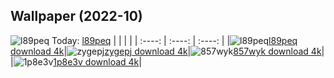 ## Wallpaper (2022-10)
![l89peq](https://w.wallhaven.cc/full/l8/wallhaven-l89peq.jpg) Today: [l89peq](https://th.wallhaven.cc/small/l8/l89peq.jpg)
|      |      |      |
| :----: | :----: | :----: |
|![l89peq](https://th.wallhaven.cc/small/l8/l89peq.jpg)[l89peq download 4k](https://wallhaven.cc/w/l89peq)|![zygepj](https://th.wallhaven.cc/small/zy/zygepj.jpg)[zygepj download 4k](https://wallhaven.cc/w/zygepj)|![857wyk](https://th.wallhaven.cc/small/85/857wyk.jpg)[857wyk download 4k](https://wallhaven.cc/w/857wyk)|
|![1p8e3v](https://th.wallhaven.cc/small/1p/1p8e3v.jpg)[1p8e3v download 4k](https://wallhaven.cc/w/1p8e3v)|